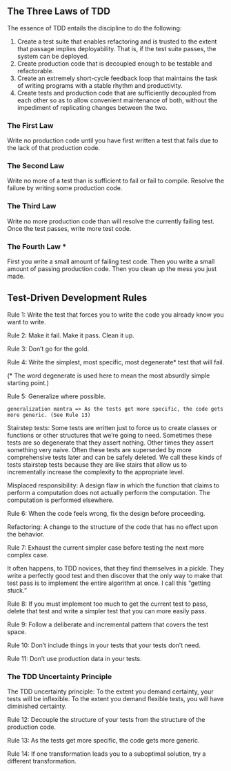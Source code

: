 ## The Three Laws of TDD

The essence of TDD entails the discipline to do the following:
1. Create a test suite that enables refactoring and is trusted to the extent that
passage implies deployability. That is, if the test suite passes, the system
can be deployed.
2. Create production code that is decoupled enough to be testable and
refactorable.
3. Create an extremely short-cycle feedback loop that maintains the task of
writing programs with a stable rhythm and productivity.
4. Create tests and production code that are sufficiently decoupled from each
other so as to allow convenient maintenance of both, without the
impediment of replicating changes between the two.

### The First Law
Write no production code until you have first written a test that fails due to the
lack of that production code.

### The Second Law
Write no more of a test than is sufficient to fail or fail to compile. Resolve the failure
by writing some production code.

### The Third Law
Write no more production code than will resolve the currently failing test. Once
the test passes, write more test code.

### The Fourth Law *
First you write a small amount of failing test code. Then you
write a small amount of passing production code. Then you clean up the
mess you just made.


## Test-Driven Development Rules

Rule 1: Write the test that forces you to write the code you already know you want to write.

Rule 2: Make it fail. Make it pass. Clean it up.

Rule 3: Don’t go for the gold.

Rule 4: Write the simplest, most specific, most degenerate* test that will fail.

(* The word degenerate is used here to mean the most absurdly simple starting point.)

Rule 5: Generalize where possible.

	generalization mantra => As the tests get more specific, the code gets more generic. (See Rule 13)
	
Stairstep tests: Some tests are written just to force us to create classes or functions
or other structures that we’re going to need. Sometimes these tests are so degenerate
that they assert nothing. Other times they assert something very naive. Often
these tests are superseded by more comprehensive tests later and can be safely
deleted. We call these kinds of tests stairstep tests because they are like stairs that
allow us to incrementally increase the complexity to the appropriate level.	

Misplaced responsibility: A design flaw in which the function that claims to perform
a computation does not actually perform the computation. The computation
is performed elsewhere.

Rule 6: When the code feels wrong, fix the design before proceeding.

Refactoring: A change to the structure of the code that has no effect upon the
behavior.

Rule 7: Exhaust the current simpler case before testing the next more complex
case.

It often happens, to TDD novices, that they find themselves in a pickle. They
write a perfectly good test and then discover that the only way to make that
test pass is to implement the entire algorithm at once. I call this “getting
stuck.”

Rule 8: If you must implement too much to get the current test to pass, delete that
test and write a simpler test that you can more easily pass.

Rule 9: Follow a deliberate and incremental pattern that covers the test space.

Rule 10: Don’t include things in your tests that your tests don’t need.

Rule 11: Don’t use production data in your tests.

### The TDD Uncertainty Principle

The TDD uncertainty principle: To the extent you demand certainty, your tests
will be inflexible. To the extent you demand flexible tests, you will have diminished
certainty.

Rule 12: Decouple the structure of your tests from the structure of the production
code.

Rule 13: As the tests get more specific, the code gets more generic.


Rule 14: If one transformation leads you to a suboptimal solution, try a different
transformation.


